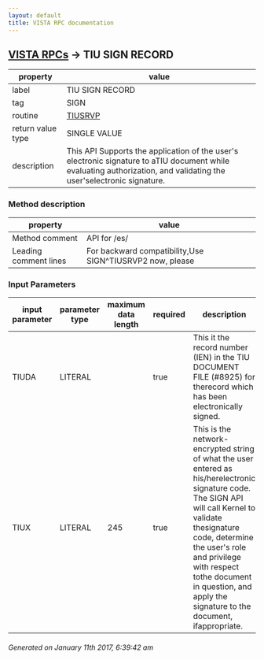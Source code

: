 ```yaml
---
layout: default
title: VISTA RPC documentation
---
```




## [VISTA RPCs](TableOfContent.md) &#8594; TIU SIGN RECORD 

 property | value 
--- | --- 
 label | TIU SIGN RECORD
 tag | SIGN
 routine | [TIUSRVP](http://code.osehra.org/dox/Routine_TIUSRVP_source.html)
 return value type | SINGLE VALUE
 description | This API Supports the application of the user's electronic signature to aTIU document while evaluating authorization, and validating the user'selectronic signature.


### Method description

 property | value 
--- | --- 
 Method comment | API for /es/
 Leading comment lines | For backward compatibility,Use SIGN^TIUSRVP2 now, please

### Input Parameters

| input parameter | parameter type | maximum data length | required | description | 
| --- | --- | --- | --- | --- | 
| TIUDA | LITERAL |  | true | This it the record number (IEN) in the TIU DOCUMENT FILE (#8925) for therecord which has been electronically signed. | 
| TIUX | LITERAL | 245 | true | This is the network-encrypted string of what the user entered as his/herelectronic signature code.  The SIGN API will call Kernel to validate thesignature code, determine the user's role and privilege with respect tothe document in question, and apply the signature to the document, ifappropriate. | 




 ###### Generated on January 11th 2017, 6:39:42 am